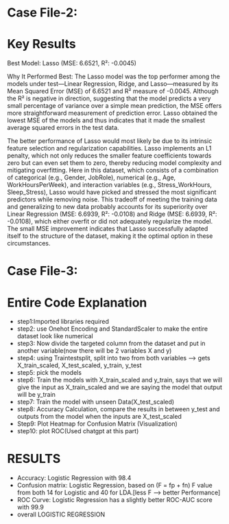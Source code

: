 # Case File-2:

# Key Results
Best Model: Lasso (MSE: 6.6521, R²: -0.0045)

Why It Performed Best:
The Lasso model was the top performer among the models under test—Linear Regression, Ridge, and Lasso—measured by its Mean Squared Error (MSE) of 6.6521 and R² measure of -0.0045. Although the R² is negative in direction, suggesting that the model predicts a very small percentage of variance over a simple mean prediction, the MSE offers more straightforward measurement of prediction error. Lasso obtained the lowest MSE of the models and thus indicates that it made the smallest average squared errors in the test data.

The better performance of Lasso would most likely be due to its intrinsic feature selection and regularization capabilities. Lasso implements an L1 penalty, which not only reduces the smaller feature coefficients towards zero but can even set them to zero, thereby reducing model complexity and mitigating overfitting. Here in this dataset, which consists of a combination of categorical (e.g., Gender, JobRole), numerical (e.g., Age, WorkHoursPerWeek), and interaction variables (e.g., Stress_WorkHours, Sleep_Stress), Lasso would have picked and stressed the most significant predictors while removing noise. This tradeoff of meeting the training data and generalizing to new data probably accounts for its superiority over Linear Regression (MSE: 6.6939, R²: -0.0108) and Ridge (MSE: 6.6939, R²: -0.0108), which either overfit or did not adequately regularize the model. The small MSE improvement indicates that Lasso successfully adapted itself to the structure of the dataset, making it the optimal option in these circumstances.



# Case File-3:
# Entire Code Explanation
- step1:Imported libraries required
- step2: use Onehot Encoding and StandardScaler to make the entire dataset look like numerical
- step3: Now divide the targeted column from the dataset and put in another variable(now there will be 2 variables X and y)
- step4: using Traintestsplit, split into two from both variables --> gets X_train_scaled, X_test_scaled, y_train, y_test
- step5: pick the models
- step6: Train the models with X_train_scaled and y_train, says that we will give the input as X_train_scaled and we are saying the model that output will be y_train
- step7: Train the model with unseen Data(X_test_scaled)
- step8: Accuracy Calculation, compare the results in between y_test and outputs from the model when the inputs are X_test_scaled
- Step9: Plot Heatmap for Confusion Matrix (Visualization)
- step10: plot ROC(Used chatgpt at this part)
# RESULTS #
- Accuracy: Logistic Regression with 98.4
- Confusion matrix: Logistic Regression, based on (F = fp + fn) F value from both 14 for Logistic and 40 for LDA.[less F --> better Performance]
- ROC Curve: Logistic Regression has a slightly better ROC-AUC score with 99.9
- overall LOGISTIC REGRESSION
